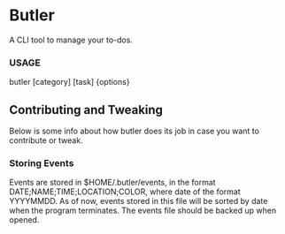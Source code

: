# Butler

A CLI tool to manage your to-dos.

### USAGE
butler [category] [task] {options}

## Contributing and Tweaking
Below is some info about how butler does its job in case you want to contribute or tweak.

### Storing Events
Events are stored in $HOME/.butler/events, in the format DATE;NAME;TIME;LOCATION;COLOR, where date of the format YYYYMMDD.
As of now, events stored in this file will be sorted by date when the program terminates. The events file should be backed up when opened.
